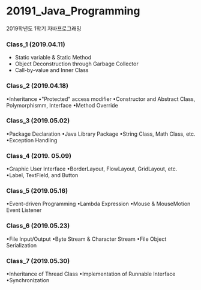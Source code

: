 # 20191_Java_Programming
2019학년도 1학기 자바프로그래밍

### Class_1 (2019.04.11)
* Static variable & Static Method
* Object Deconstruction through Garbage Collector
* Call-by-value and Inner Class


### Class_2 (2019.04.18)
•Inheritance
•"Protected" access modifier
•Constructor and Abstract Class, Polymorphismm, Interface
•Method Override

### Class_3 (2019.05.02)
•Package Declaration
•Java Library Package
•String Class, Math Class, etc.
•Exception Handling

### Class_4 (2019. 05.09)
•Graphic User Interface
•BorderLayout, FlowLayout, GridLayout, etc.
•Label, TextField, and Button

### Class_5 (2019.05.16)
•Event-driven Programming
•Lambda Expression
•Mouse & MouseMotion Event Listener

### Class_6 (2019.05.23)
•File Input/Output
•Byte Stream & Character Stream
•File Object Serialization

### Class_7 (2019.05.30)
•Inheritance of Thread Class
•Implementation of Runnable Interface
•Synchronization
